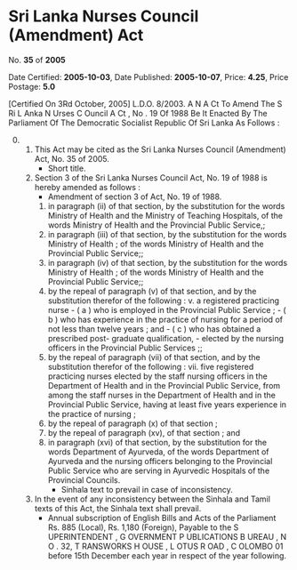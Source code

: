# Sri Lanka Nurses Council (Amendment) Act

No. **35** of **2005**

Date Certified: **2005-10-03**, Date Published: **2005-10-07**, Price: **4.25**, Price Postage: **5.0**

[Certified On 3Rd October, 2005]
L.D.O. 8/2003.
A N  A Ct   To   Amend   The  S Ri  L Anka  N Urses  C Ouncil A Ct ,  No . 19  Of  1988
Be It Enacted By The Parliament Of The Democratic Socialist Republic Of Sri Lanka As Follows :

0. 
    1. This Act may be cited as the Sri Lanka Nurses Council (Amendment) Act, No. 35 of 2005.
        - Short title.
    2. Section 3 of the Sri Lanka Nurses Council Act, No. 19 of 1988 is hereby amended as follows :
        - Amendment of section 3 of Act, No. 19 of 1988.
        1. in paragraph (ii) of that section, by the substitution for the words Ministry of Health and the Ministry of Teaching Hospitals, of the words Ministry of Health and the Provincial Public Service,;
        2. in paragraph (iii) of that section, by the substitution for the words Ministry of Health ; of the words Ministry of Health and the Provincial Public Service;;
        3. in paragraph (iv) of that section, by the substitution for the words Ministry of Health ; of the words Ministry of Health and the Provincial Public Service;;
        4. by the repeal of paragraph (v) of that section, and by the substitution therefor of the following :
            v. a registered practicing nurse
                - ( a ) who is employed in the Provincial Public Service ;
                - ( b ) who has experience in the practice of nursing for a period of not less than twelve years ; and
                - ( c ) who has obtained a prescribed post- graduate qualification,
                - elected by the nursing officers in the Provincial Public Services ;;
        5. by the repeal of paragraph (vii) of that section, and by the substitution therefor of the following :
                vii. five registered practicing nurses elected by the staff nursing officers in the Department of Health and in the Provincial Public Service, from among the staff nurses in the Department of Health and in the Provincial Public Service, having at least five years experience in the practice of nursing ;
        6. by the repeal of paragraph (x) of that section ;
        7. by the repeal of paragraph (xv), of that section ; and
        8. in paragraph (xvi) of that section, by the substitution for the words Department of Ayurveda, of the words Department of Ayurveda and the nursing officers belonging to the Provincial Public Service who are serving in Ayurvedic Hospitals of the Provincial Councils.
            - Sinhala text to prevail in case of inconsistency.
    3. In the event of any inconsistency between the  Sinhala and Tamil texts of this Act, the Sinhala text shall prevail.
        - Annual subscription of English Bills and Acts of the Parliament Rs. 885 (Local), Rs. 1,180 (Foreign), Payable to the S UPERINTENDENT , G OVERNMENT   P UBLICATIONS  B UREAU , N O . 32, T RANSWORKS  H OUSE ,  L OTUS   R OAD ,  C OLOMBO  01  before  15th  December  each  year  in  respect of the year following.